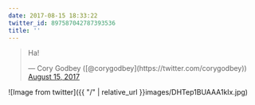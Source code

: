 ```yaml
---
date: 2017-08-15 18:33:22
twitter_id: 897587042787393536
title: ''
---
```


<blockquote class="twitter-tweet"><p lang="und" dir="ltr">Ha!</p>&mdash; Cory Godbey ([@corygodbey](https://twitter.com/corygodbey)) <a href="https://twitter.com/corygodbey/status/897584674863816704?ref_src=twsrc%5Etfw">August 15, 2017</a></blockquote>
<script async src="https://platform.twitter.com/widgets.js" charset="utf-8"></script>



![Image from twitter]({{ "/" | relative_url  }}images/DHTep1BUAAA1kIx.jpg)
